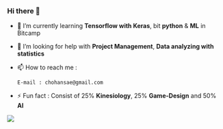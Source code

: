 ### Hi there 👋

- 🌱 I’m currently learning 
      **Tensorflow with Keras**, bit **python** & **ML** in Bitcamp
      
- 🤔 I’m looking for help with **Project Management**, **Data analyzing with statistics** 


- 📫 How to reach me : 
      
      E-mail : chohansae@gmail.com 
      
- ⚡ Fun fact : Consist of 25% **Kinesiology**, 25%  **Game-Design** and 50% **AI** 




![](https://api.accredible.com/v1/frontend/credential_website_embed_image/certificate/24629008)


<!--
**votus777/votus777** is a ✨ _special_ ✨ repository because its `README.md` (this file) appears on your GitHub profile.

Here are some ideas to get you started:

- 🔭 I’m currently working on ...
- 🌱 I’m currently learning ...
- 👯 I’m looking to collaborate on ...
- 🤔 I’m looking for help with ...
- 💬 Ask me about ...
- 📫 How to reach me: ...
- 😄 Pronouns: ...
- ⚡ Fun fact: ...
-->
